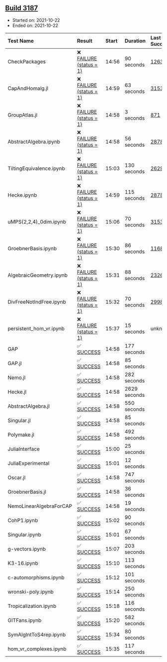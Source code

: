 ## [Build 3187](https://oscarci.mathematik.uni-kl.de/job/oscar-stable/3187/)

* Started on: 2021-10-22
* Ended on: 2021-10-22

| Test Name    | Result | Start | Duration | Last Success | First Failure |
|:-------------|:-------|:------|:---------|:-------------|:--------------|
| CheckPackages | ❌ [FAILURE (status = 1)](https://oscarci.mathematik.uni-kl.de/job/oscar-stable/3187/artifact/logs/build-3187/CheckPackages.log) | 14:56 | 90 seconds | [1263](https://oscarci.mathematik.uni-kl.de/job/oscar-stable/1263/) | [1264](https://oscarci.mathematik.uni-kl.de/job/oscar-stable/1264/) |
| CapAndHomalg.jl | ❌ [FAILURE (status = 1)](https://oscarci.mathematik.uni-kl.de/job/oscar-stable/3187/artifact/logs/build-3187/CapAndHomalg.jl.log) | 14:59 | 63 seconds | [3153](https://oscarci.mathematik.uni-kl.de/job/oscar-stable/3153/) | [3154](https://oscarci.mathematik.uni-kl.de/job/oscar-stable/3154/) |
| GroupAtlas.jl | ❌ [FAILURE (status = 1)](https://oscarci.mathematik.uni-kl.de/job/oscar-stable/3187/artifact/logs/build-3187/GroupAtlas.jl.log) | 14:58 | 3 seconds | [871](https://oscarci.mathematik.uni-kl.de/job/oscar-stable/871/) | [872](https://oscarci.mathematik.uni-kl.de/job/oscar-stable/872/) |
| AbstractAlgebra.ipynb | ❌ [FAILURE (status = 1)](https://oscarci.mathematik.uni-kl.de/job/oscar-stable/3187/artifact/logs/build-3187/AbstractAlgebra.ipynb.log) | 14:58 | 56 seconds | [2878](https://oscarci.mathematik.uni-kl.de/job/oscar-stable/2878/) | [2879](https://oscarci.mathematik.uni-kl.de/job/oscar-stable/2879/) |
| TiltingEquivalence.ipynb | ❌ [FAILURE (status = 1)](https://oscarci.mathematik.uni-kl.de/job/oscar-stable/3187/artifact/logs/build-3187/TiltingEquivalence.ipynb.log) | 15:03 | 130 seconds | [2629](https://oscarci.mathematik.uni-kl.de/job/oscar-stable/2629/) | [2630](https://oscarci.mathematik.uni-kl.de/job/oscar-stable/2630/) |
| Hecke.ipynb | ❌ [FAILURE (status = 1)](https://oscarci.mathematik.uni-kl.de/job/oscar-stable/3187/artifact/logs/build-3187/Hecke.ipynb.log) | 14:59 | 115 seconds | [2878](https://oscarci.mathematik.uni-kl.de/job/oscar-stable/2878/) | [2879](https://oscarci.mathematik.uni-kl.de/job/oscar-stable/2879/) |
| uMPS(2,2,4)_0dim.ipynb | ❌ [FAILURE (status = 1)](https://oscarci.mathematik.uni-kl.de/job/oscar-stable/3187/artifact/logs/build-3187/uMPS-2-2-4-_0dim.ipynb.log) | 15:06 | 70 seconds | [3153](https://oscarci.mathematik.uni-kl.de/job/oscar-stable/3153/) | [3154](https://oscarci.mathematik.uni-kl.de/job/oscar-stable/3154/) |
| GroebnerBasis.ipynb | ❌ [FAILURE (status = 1)](https://oscarci.mathematik.uni-kl.de/job/oscar-stable/3187/artifact/logs/build-3187/GroebnerBasis.ipynb.log) | 15:30 | 86 seconds | [1168](https://oscarci.mathematik.uni-kl.de/job/oscar-stable/1168/) | [1169](https://oscarci.mathematik.uni-kl.de/job/oscar-stable/1169/) |
| AlgebraicGeometry.ipynb | ❌ [FAILURE (status = 1)](https://oscarci.mathematik.uni-kl.de/job/oscar-stable/3187/artifact/logs/build-3187/AlgebraicGeometry.ipynb.log) | 15:31 | 88 seconds | [2326](https://oscarci.mathematik.uni-kl.de/job/oscar-stable/2326/) | [2327](https://oscarci.mathematik.uni-kl.de/job/oscar-stable/2327/) |
| DivFreeNotIndFree.ipynb | ❌ [FAILURE (status = 1)](https://oscarci.mathematik.uni-kl.de/job/oscar-stable/3187/artifact/logs/build-3187/DivFreeNotIndFree.ipynb.log) | 15:32 | 70 seconds | [2998](https://oscarci.mathematik.uni-kl.de/job/oscar-stable/2998/) | [2999](https://oscarci.mathematik.uni-kl.de/job/oscar-stable/2999/) |
| persistent_hom_vr.ipynb | ❌ [FAILURE (status = 1)](https://oscarci.mathematik.uni-kl.de/job/oscar-stable/3187/artifact/logs/build-3187/persistent_hom_vr.ipynb.log) | 15:37 | 15 seconds | unknown | unknown |
| GAP | ✅ [SUCCESS](https://oscarci.mathematik.uni-kl.de/job/oscar-stable/3187/artifact/logs/build-3187/GAP.log) | 14:58 | 177 seconds |  |  |
| GAP.jl | ✅ [SUCCESS](https://oscarci.mathematik.uni-kl.de/job/oscar-stable/3187/artifact/logs/build-3187/GAP.jl.log) | 14:58 | 85 seconds |  |  |
| Nemo.jl | ✅ [SUCCESS](https://oscarci.mathematik.uni-kl.de/job/oscar-stable/3187/artifact/logs/build-3187/Nemo.jl.log) | 14:58 | 282 seconds |  |  |
| Hecke.jl | ✅ [SUCCESS](https://oscarci.mathematik.uni-kl.de/job/oscar-stable/3187/artifact/logs/build-3187/Hecke.jl.log) | 14:58 | 2629 seconds |  |  |
| AbstractAlgebra.jl | ✅ [SUCCESS](https://oscarci.mathematik.uni-kl.de/job/oscar-stable/3187/artifact/logs/build-3187/AbstractAlgebra.jl.log) | 14:58 | 550 seconds |  |  |
| Singular.jl | ✅ [SUCCESS](https://oscarci.mathematik.uni-kl.de/job/oscar-stable/3187/artifact/logs/build-3187/Singular.jl.log) | 14:58 | 85 seconds |  |  |
| Polymake.jl | ✅ [SUCCESS](https://oscarci.mathematik.uni-kl.de/job/oscar-stable/3187/artifact/logs/build-3187/Polymake.jl.log) | 14:58 | 492 seconds |  |  |
| JuliaInterface | ✅ [SUCCESS](https://oscarci.mathematik.uni-kl.de/job/oscar-stable/3187/artifact/logs/build-3187/JuliaInterface.log) | 15:00 | 25 seconds |  |  |
| JuliaExperimental | ✅ [SUCCESS](https://oscarci.mathematik.uni-kl.de/job/oscar-stable/3187/artifact/logs/build-3187/JuliaExperimental.log) | 15:01 | 12 seconds |  |  |
| Oscar.jl | ✅ [SUCCESS](https://oscarci.mathematik.uni-kl.de/job/oscar-stable/3187/artifact/logs/build-3187/Oscar.jl.log) | 14:58 | 747 seconds |  |  |
| GroebnerBasis.jl | ✅ [SUCCESS](https://oscarci.mathematik.uni-kl.de/job/oscar-stable/3187/artifact/logs/build-3187/GroebnerBasis.jl.log) | 14:58 | 36 seconds |  |  |
| NemoLinearAlgebraForCAP | ✅ [SUCCESS](https://oscarci.mathematik.uni-kl.de/job/oscar-stable/3187/artifact/logs/build-3187/NemoLinearAlgebraForCAP.log) | 14:58 | 19 seconds |  |  |
| CohP1.ipynb | ✅ [SUCCESS](https://oscarci.mathematik.uni-kl.de/job/oscar-stable/3187/artifact/logs/build-3187/CohP1.ipynb.log) | 15:02 | 90 seconds |  |  |
| Singular.ipynb | ✅ [SUCCESS](https://oscarci.mathematik.uni-kl.de/job/oscar-stable/3187/artifact/logs/build-3187/Singular.ipynb.log) | 15:01 | 67 seconds |  |  |
| g-vectors.ipynb | ✅ [SUCCESS](https://oscarci.mathematik.uni-kl.de/job/oscar-stable/3187/artifact/logs/build-3187/g-vectors.ipynb.log) | 15:07 | 203 seconds |  |  |
| K3-16.ipynb | ✅ [SUCCESS](https://oscarci.mathematik.uni-kl.de/job/oscar-stable/3187/artifact/logs/build-3187/K3-16.ipynb.log) | 15:10 | 113 seconds |  |  |
| c-automorphisms.ipynb | ✅ [SUCCESS](https://oscarci.mathematik.uni-kl.de/job/oscar-stable/3187/artifact/logs/build-3187/c-automorphisms.ipynb.log) | 15:12 | 101 seconds |  |  |
| wronski-poly.ipynb | ✅ [SUCCESS](https://oscarci.mathematik.uni-kl.de/job/oscar-stable/3187/artifact/logs/build-3187/wronski-poly.ipynb.log) | 15:14 | 250 seconds |  |  |
| Tropicalization.ipynb | ✅ [SUCCESS](https://oscarci.mathematik.uni-kl.de/job/oscar-stable/3187/artifact/logs/build-3187/Tropicalization.ipynb.log) | 15:18 | 116 seconds |  |  |
| GITFans.ipynb | ✅ [SUCCESS](https://oscarci.mathematik.uni-kl.de/job/oscar-stable/3187/artifact/logs/build-3187/GITFans.ipynb.log) | 15:20 | 582 seconds |  |  |
| SymAlgIntToS4rep.ipynb | ✅ [SUCCESS](https://oscarci.mathematik.uni-kl.de/job/oscar-stable/3187/artifact/logs/build-3187/SymAlgIntToS4rep.ipynb.log) | 15:34 | 80 seconds |  |  |
| hom_vr_complexes.ipynb | ✅ [SUCCESS](https://oscarci.mathematik.uni-kl.de/job/oscar-stable/3187/artifact/logs/build-3187/hom_vr_complexes.ipynb.log) | 15:35 | 117 seconds |  |  |
